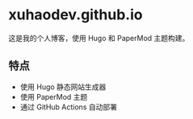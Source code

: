 # xuhaodev.github.io

这是我的个人博客，使用 Hugo 和 PaperMod 主题构建。

## 特点

- 使用 Hugo 静态网站生成器
- 使用 PaperMod 主题
- 通过 GitHub Actions 自动部署